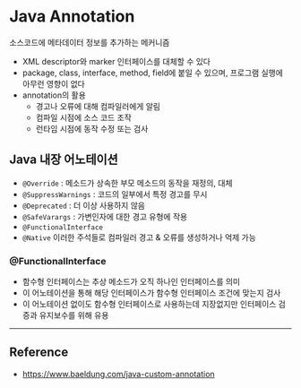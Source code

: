 # Java Annotation

소스코드에 메타데이터 정보를 추가하는 메커니즘

- XML descriptor와 marker 인터페이스를 대체할 수 있다
- package, class, interface, method, field에 붙일 수 있으며, 프로그램 실행에 아무런 영향이 없다
- annotation의 활용
    - 경고나 오류에 대해 컴파일러에게 알림
    - 컴파일 시점에 소스 코드 조작
    - 런타임 시점에 동작 수정 또는 검사

## Java 내장 어노테이션
- `@Override` : 메소드가 상속한 부모 메소드의 동작을 재정의, 대체 
- `@SuppressWarnings` : 코드의 일부에서 특정 경고를 무시
- `@Deprecated` : 더 이상 사용하지 않음
- `@SafeVarargs` : 가변인자에 대한 경고 유형에 작용
- `@FunctionalInterface`
- `@Native`
이러한 주석들로 컴파일러 경고 & 오류를 생성하거나 억제 가능

### @FunctionalInterface
- 함수형 인터페이스는 추상 메소드가 오직 하나인 인터페이스를 의미
- 이 어노테이션을 통해 해당 인터페이스가 함수형 인터페이스 조건에 맞는지 검사
- 이 어노테이션 없이도 함수형 인터페이스로 사용하는데 지장없지만 인터페이스 검증과 유지보수를 위해 유용

---

## Reference
- https://www.baeldung.com/java-custom-annotation